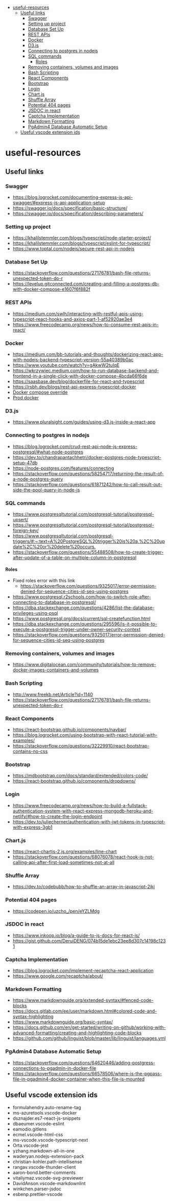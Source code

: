 - [useful-resources](#useful-resources)
  - [Useful links](#useful-links)
    - [Swagger](#swagger)
    - [Setting up project](#setting-up-project)
    - [Database Set Up](#database-set-up)
    - [REST APIs](#rest-apis)
    - [Docker](#docker)
    - [D3.js](#d3js)
    - [Connecting to postgres in nodejs](#connecting-to-postgres-in-nodejs)
    - [SQL commands](#sql-commands)
      - [Roles](#roles)
    - [Removing containers, volumes and images](#removing-containers-volumes-and-images)
    - [Bash Scripting](#bash-scripting)
    - [React Components](#react-components)
    - [Bootstrap](#bootstrap)
    - [Login](#login)
    - [Chart.js](#chartjs)
    - [Shuffle Array](#shuffle-array)
    - [Potential 404 pages](#potential-404-pages)
    - [JSDOC in react](#jsdoc-in-react)
    - [Captcha Implementation](#captcha-implementation)
    - [Markdown Formatting](#markdown-formatting)
    - [PgAdmin4 Database Automatic Setup](#pgadmin4-database-automatic-setup)
  - [Useful vscode extension ids](#useful-vscode-extension-ids)

# useful-resources

## Useful links

### Swagger

- <https://blog.logrocket.com/documenting-express-js-api-swagger/#express-js-api-application-setup>
- <https://swagger.io/docs/specification/basic-structure/>
- <https://swagger.io/docs/specification/describing-parameters/>

### Setting up project

- <https://khalilstemmler.com/blogs/typescript/node-starter-project/>
- <https://khalilstemmler.com/blogs/typescript/eslint-for-typescript/>
- <https://www.toptal.com/nodejs/secure-rest-api-in-nodejs>

### Database Set Up

- <https://stackoverflow.com/questions/27176781/bash-file-returns-unexpected-token-do-r>
- <https://levelup.gitconnected.com/creating-and-filling-a-postgres-db-with-docker-compose-e1607f6f882f>

### REST APIs

- <https://medium.com/swlh/interacting-with-restful-apis-using-typescript-react-hooks-and-axios-part-1-af52920ae3e4>
- <https://www.freecodecamp.org/news/how-to-consume-rest-apis-in-react/>

### Docker

- <https://medium.com/bb-tutorials-and-thoughts/dockerizing-react-app-with-nodejs-backend-typescript-version-55a40389b0ac>
- <https://www.youtube.com/watch?v=gAkwW2tuIqE>
- <https://wkrzywiec.medium.com/how-to-run-database-backend-and-frontend-in-a-single-click-with-docker-compose-4bcda66f6de>
- <https://saasbase.dev/blog/dockerfile-for-react-and-typescript>
- <https://rsbh.dev/blogs/rest-api-express-typescript-docker>
- [Docker compose override](https://learn.microsoft.com/en-us/dotnet/architecture/microservices/multi-container-microservice-net-applications/multi-container-applications-docker-compose)
- [Prod docker](https://medium.com/@antonio.maccarini/dockerize-a-react-application-with-node-js-postgres-and-nginx-124c204029d4)
  
### D3.js

- <https://www.pluralsight.com/guides/using-d3.js-inside-a-react-app>

### Connecting to postgres in nodejs

- <https://blog.logrocket.com/crud-rest-api-node-js-express-postgresql/#what-node-postgres>
- <https://dev.to/chandrapantachhetri/docker-postgres-node-typescript-setup-47db>
- <https://node-postgres.com/features/connecting>
- <https://stackoverflow.com/questions/58254717/returning-the-result-of-a-node-postgres-query>
- <https://stackoverflow.com/questions/61871242/how-to-call-result-out-side-the-pool-query-in-node-js>

### SQL commands

- <https://www.postgresqltutorial.com/postgresql-tutorial/postgresql-upsert/>
- <https://www.postgresqltutorial.com/postgresql-tutorial/postgresql-foreign-key/>
- <https://www.postgresqltutorial.com/postgresql-triggers/#:~:text=A%20PostgreSQL%20trigger%20is%20a,%2C%20update%2C%20or%20delete%20occurs.>
- <https://stackoverflow.com/questions/55488508/how-to-create-trigger-after-update-of-a-table-on-multiple-column-in-postgresql>

#### Roles

- Fixed roles error with this link
  - <https://stackoverflow.com/questions/9325017/error-permission-denied-for-sequence-cities-id-seq-using-postgres>
- <https://www.postgresql.r2schools.com/how-to-switch-role-after-connecting-to-database-in-postgresql/>
- <https://dba.stackexchange.com/questions/4286/list-the-database-privileges-using-psql>
- <https://www.postgresql.org/docs/current/sql-createfunction.html>
- <https://dba.stackexchange.com/questions/295596/is-it-possible-to-execute-a-postgresql-trigger-under-owner-security-context>
- <https://stackoverflow.com/questions/9325017/error-permission-denied-for-sequence-cities-id-seq-using-postgres>

### Removing containers, volumes and images

- <https://www.digitalocean.com/community/tutorials/how-to-remove-docker-images-containers-and-volumes>

### Bash Scripting

- <http://www.freekb.net/Article?id=1140>
- <https://stackoverflow.com/questions/27176781/bash-file-returns-unexpected-token-do-r>

### React Components

- <https://react-bootstrap.github.io/components/navbar/>
- <https://blog.logrocket.com/using-bootstrap-with-react-tutorial-with-examples/>
- <https://stackoverflow.com/questions/32229910/react-bootstrap-contains-no-css>

### Bootstrap

- <https://mdbootstrap.com/docs/standard/extended/colors-code/>
- <https://react-bootstrap.github.io/components/dropdowns/>

### Login

- <https://www.freecodecamp.org/news/how-to-build-a-fullstack-authentication-system-with-react-express-mongodb-heroku-and-netlify/#how-to-create-the-login-endpoint>
- <https://dev.to/juliecherner/authentication-with-jwt-tokens-in-typescript-with-express-3gb1>

### Chart.js

- <https://react-chartjs-2.js.org/examples/line-chart>
- <https://stackoverflow.com/questions/68076078/react-hook-is-not-calling-api-after-first-load-sometimes-not-at-all>

### Shuffle Array

- <https://dev.to/codebubb/how-to-shuffle-an-array-in-javascript-2ikj>

### Potential 404 pages

- <https://codepen.io/uzcho_/pen/eYZLMdg>

### JSDOC in react

- <https://www.inkoop.io/blog/a-guide-to-js-docs-for-react-js/>
- <https://gist.github.com/DeruiDENG/074b15de1ebc23ee8d307c14198c1231>

### Captcha Implementation

- <https://blog.logrocket.com/implement-recaptcha-react-application>
- <https://www.google.com/recaptcha/about/>

### Markdown Formatting

- <https://www.markdownguide.org/extended-syntax/#fenced-code-blocks>
- <https://docs.gitlab.com/ee/user/markdown.html#colored-code-and-syntax-highlighting>
- <https://www.markdownguide.org/basic-syntax/>
- <https://docs.github.com/en/get-started/writing-on-github/working-with-advanced-formatting/creating-and-highlighting-code-blocks>
- <https://github.com/github/linguist/blob/master/lib/linguist/languages.yml>

### PgAdmin4 Database Automatic Setup

- <https://stackoverflow.com/questions/64620446/adding-postgress-connections-to-pgadmin-in-docker-file>
- <https://stackoverflow.com/questions/66578506/where-is-the-pgpass-file-in-pgadmin4-docker-container-when-this-file-is-mounted>

## Useful vscode extension ids

- formulahendry.auto-rename-tag
- ms-azuretools.vscode-docker
- dsznajder.es7-react-js-snippets
- dbaeumer.vscode-eslint
- eamodio.gitlens
- ecmel.vscode-html-css
- ms-vscode.vscode-typescript-next
- Orta.vscode-jest
- yzhang.markdown-all-in-one
- waderyan.nodejs-extension-pack
- christian-kohler.path-intellisense
- rangav.vscode-thunder-client
- aaron-bond.better-comments
- vitaliymaz.vscode-svg-previewer
- DavidAnson.vscode-markdownlint
- winkchen.parser-jsdoc
- esbenp.prettier-vscode
